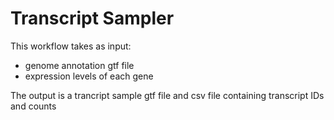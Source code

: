 # Transcript Sampler

This workflow takes as input:
 - genome annotation gtf file
 - expression levels of each gene
 
 The output is a trancript sample gtf file and csv file containing transcript IDs and counts
